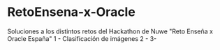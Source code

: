 # RetoEnsena-x-Oracle
Soluciones a los distintos retos del Hackathon de Nuwe "Reto Enseña x Oracle España"
1 - Clasificación de imágenes
2 - 
3-
